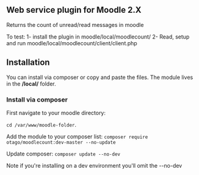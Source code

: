 Web service plugin for Moodle 2.X
------------------------------------------

Returns the count of unread/read messages in moodle

To test:
1- install the plugin in moodle/local/moodlecount/
2- Read, setup and run moodle/local/moodlecount/client/client.php

## Installation

You can install via composer or copy and paste the files. The module
lives in the **/local/** folder. 

### Install via composer

First navigate to your moodle directory:

```cd /var/www/moodle-folder```.

Add the module to your composer list:
```composer require otago/moodlecount:dev-master --no-update```

Update composer: 
```composer update --no-dev```

Note if you're installing on a dev environment you'll omit the --no-dev